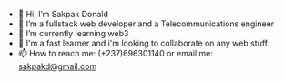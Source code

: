 - 👋 Hi, I’m Sakpak Donald
- 👀 I’m a fullstack web developer and a Telecommunications engineer
- 🌱 I’m currently learning web3
- 💞️ I'm a fast learner and i'm looking to collaborate on any web stuff
- 📫 How to reach me: (+237)696301140 or email me: sakpakd@gmail.com

<!---
SteveDonaldNK/SteveDonaldNK is a ✨ special ✨ repository because its `README.md` (this file) appears on your GitHub profile.
You can click the Preview link to take a look at your changes.
--->
